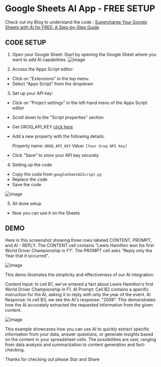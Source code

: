 # Google Sheets AI App - FREE SETUP

Check out my Blog to understand the code : [Supercharge Your Google Sheets with AI for FREE: A Step-by-Step Guide](https://genxclub.hashnode.dev/supercharge-your-google-sheets-with-ai-for-free-a-step-by-step-guide)

## CODE SETUP

1. Open your Google Sheet: Start by opening the Google Sheet where you want to add AI capabilities.
 ![image](https://github.com/user-attachments/assets/16a0115a-fd11-45fd-984c-d486f8408992)

3. Access the Apps Script editor:
  - Click on "Extensions" in the top menu
  - Select "Apps Script" from the dropdown

3. Set up your API key:
  - Click on "Project settings" in the left-hand menu of the Apps Script editor
  - Scroll down to the "Script properties" section
  - Get GROQ_API_KEY [click here](https://genxclub.hashnode.dev/how-to-obtain-your-groq-api-key-a-step-by-step-guide)
  - Add a new property with the following details:

    Property name: `GROQ_API_KEY`
    Value: `[Your Groq API key]`

  - Click "Save" to store your API key securely

4. Setting up the code 
  - Copy the code from `googleSheetAIScript.py`
  - Replace the code 
  - Save the code

![image](https://github.com/user-attachments/assets/42f8a6fd-db3f-4e34-880f-caaee5e46b95)


5. All done setup
  - Now you can use it on the Sheets 
 
## DEMO

Here in this screenshot showing three rows labeled CONTENT, PROMPT, and AI - REPLY. The CONTENT cell contains "Lewis Hamilton won his first World Driver Championship in F1". The PROMPT cell asks "Reply only the Year that it occurred". 

![image](https://github.com/user-attachments/assets/4a68eac9-44cb-48ac-a6ba-5de667c3e2fb)

This demo illustrates the simplicity and effectiveness of our AI integration:

Content Input: In cell B1, we've entered a fact about Lewis Hamilton's first World Driver Championship in F1.
AI Prompt: Cell B2 contains a specific instruction for the AI, asking it to reply with only the year of the event.
AI Response: In cell B3, we see the AI's response: "2008". This demonstrates how the AI accurately extracted the requested information from the given content.

![image](https://github.com/user-attachments/assets/66d9a247-ca85-45ab-bd0f-e103d91b9744)

This example showcases how you can use AI to quickly extract specific information from your data, answer questions, or generate insights based on the content in your spreadsheet cells. The possibilities are vast, ranging from data analysis and summarization to content generation and fact-checking.

Thanks for checking out please Star and Share 
